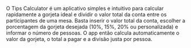 O Tips Calculator é um aplicativo simples e intuitivo para calcular rapidamente a gorjeta ideal e dividir o valor total da conta entre os participantes de uma mesa. Basta inserir o valor total da conta, escolher a porcentagem da gorjeta desejada (10%, 15%, 20% ou personalizada) e informar o número de pessoas. O app então calcula automaticamente o valor da gorjeta, o total a pagar e a divisão justa por pessoa.
